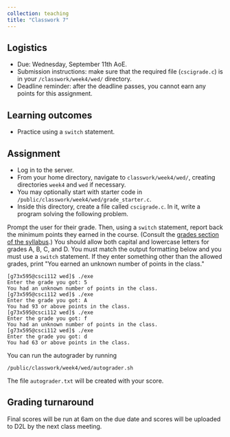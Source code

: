 ```yaml
---
collection: teaching
title: "Classwork 7"
---
```


## Logistics
* Due: Wednesday, September 11th AoE.
* Submission instructions: make sure that the required file (`cscigrade.c`) is in your
	`/classwork/week4/wed/` directory.
* Deadline reminder: after the deadline passes, you cannot earn any points for
	this assignment.

## Learning outcomes
* Practice using a `switch` statement.

## Assignment

* Log in to the server.
* From your home directory, navigate to `classwork/week4/wed/`, creating directories `week4` and `wed` if necessary.
* You may optionally start with starter code in
	`/public/classwork/week4/wed/grade_starter.c`.
* Inside this directory, create a file called `cscigrade.c`. In it, write a
	program solving the following problem.

Prompt the user for their grade. Then, using a `switch` statement, report back
the minimum points they earned in the course. (Consult the [grades section of the syllabus]( https://fangtian-zhong.github.io/teaching/csci112-spring-2024/syllabus#grading).)
You should allow both capital and lowercase letters for grades A, B, C, and D. You must match the output
formatting below and you must use a `switch` statement. If they enter something
other than the allowed grades, print "You earned an unknown number of points in
the class."

```
[g73x595@csci112 wed]$ ./exe
Enter the grade you got: 5
You had an unknown number of points in the class.
[g73x595@csci112 wed]$ ./exe
Enter the grade you got: A
You had 93 or above points in the class.
[g73x595@csci112 wed]$ ./exe
Enter the grade you got: f
You had an unknown number of points in the class.
[g73x595@csci112 wed]$ ./exe
Enter the grade you got: d
You had 63 or above points in the class.
```

You can run the autograder by running
```
/public/classwork/week4/wed/autograder.sh
```

The file `autograder.txt` will be created with your score.

## Grading turnaround
Final scores will be run at 6am on the due date and scores will be
uploaded to D2L by the next class meeting.
